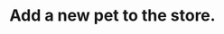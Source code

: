 #  Add a new pet to the store.

<api-endpoint openapi-path="../../specifications/api.yml" method="POST" endpoint="/pet"/>